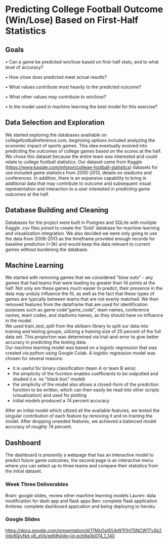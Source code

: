 # Predicting College Football Outcome (Win/Lose) Based on First-Half Statistics

## Goals

•	Can a game be predicted win/lose based on first-half stats, and to what level of accuracy?

•	How close does predicted meet actual results?

•	What values contribute most heavily to the predicted outcome?

•	What other values may contribute to win/lose?

•	Is the model used in machine learning the best model for this exercise?

## Data Selection and Exploration
We started exploring the databases availiable on collegefootballreference.com, beginning options included analyzing the economic impact of sports games. This idea eventually evolved into prediciting the outcomes of college games based on the scores at the half. We chose this dataset because the entire team was interested and could relate to college football statistics. Our dataset came from Kaggle (https://www.kaggle.com/mhixon/college-football-statistics) datasets for use included game statistics from 2005-2013, details on stadiums and conferences. In addition, there is an expansive capability to bring in additional data that may contribute to outcome and subsequent visual representation and interaction to a user interested in predicting game outcomes at the half.

## Database Building and Cleaning
Databases for the project were built in Postgres and SQLite with multiple Kaggle .csv files joined to create the ‘Gold’ database for machine learning and visualization integration. We also decided we were only going to use the data from 2008-2013 as the timeframe provided enough records for baseline prediction (>3k) and would keep the data relevant to current games without burdening the database. 

## Machine Learning
We started with removing games that we considered "blow outs" - any games that had teams that were leading by greater than 14 points at the half. Not only are these games much easier to predict, their presence in the data may unduly influence the fit, as well as the fact that these types of games are typically between teams that are not evenly matched.
We then removed features from the dataframe that are used for identification purposes such as game code"game_code", team names, conference names, team codes, and stadiums names, as they should have no influence in the model. <br />
We used train_test_split from the skilearn library to split our data into training and testing groups, utilizing a training size of 25 percent of the full data set. This proportion was determined via trial-and-error to give better accuracy in predicting the testing data.<br />
Our machine learning model was based on a logistic regression that was created via python using Google Colab. A logistic regression model was chosen for several reasons:<br />
* it is useful for binary classification (team A or team B wins)
* the simplicity of the fucntion enables coefficients to be outputted and studied (i.e. no "black box" model)
* the simplicity of the model also allows a closed-form of the prediction function to be written, which can then easily be read into other scripts (visualization) and used for plotting
* initial models produced a 74 percent accuracy<br />

After an initial model which utlized all the available features, we tested the singular contribution of each feature by removing it and re-training the model.  After dropping uneeded features, we achieved a balanced model accuracy of roughly 74 percent.<br />


## Dashboard
The dashboard is presently a webpage that has an interactive model to predict future game outcomes, the second page is an interactive menu where you can select up to three teams and compare their statistics from the initial dataset. 


### Week Three Deliverables
Brain: google slides, review other machine learning models
Lauren: data modification for dash app and flask apps
Ben: complete flask application
Ambrea: complete dashboard appication and being deploying to heroku

### Google Slides
https://docs.google.com/presentation/d/17MsOsjI0Ukt9Tt1H7SNCW1TySk2Vdx8QivNd-x8_eVk/edit#slide=id.gcb9a0b074_1_140

